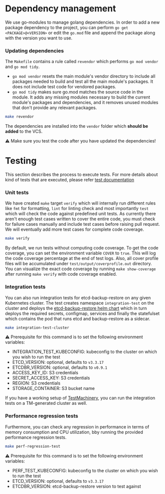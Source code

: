 # Dependency management

We use go-modules to manage golang dependencies. In order to add a new package dependency to the project, you can perform `go get <PACKAGE>@<VERSION>` or edit the `go.mod` file and append the package along with the version you want to use.

### Updating dependencies

The `Makefile` contains a rule called `revendor` which performs `go mod vendor` and `go mod tidy`.
* `go mod vendor` resets the main module's vendor directory to include all packages needed to build and test all the main module's packages. It does not include test code for vendored packages.
* `go mod tidy` makes sure go.mod matches the source code in the module.
It adds any missing modules necessary to build the current module's packages and dependencies, and it removes unused modules that don't provide any relevant packages.

```sh
make revendor
```

The dependencies are installed into the `vendor` folder which **should be added** to the VCS.

:warning: Make sure you test the code after you have updated the dependencies!

# Testing

This section describes the process to execute tests. For more details about kind of tests that are executed, please refer [test documentation](./tests.md)

### Unit tests

We have created `make` target `verify` which will internally run different rules like `fmt` for formatting, `lint` for linting check and most importantly `test` which will check the code against predefined unit tests. As currently there aren't enough test cases written to cover the entire code, you must check for failure cases manually and include test cases before raising pull request. We will eventually add more test cases for complete code coverage.

```sh
make verify
```

By default, we run tests without computing code coverage. To get the code coverage, you can set the environment variable `COVER` to `true`. This will log the code coverage percentage at the end of test logs. Also, all cover profile files will be accumulated under `test/output/coverprofile.out` directory. You can visualize the exact code coverage by running `make show-coverage` after running `make verify` with code coverage enabled.

### Integration tests

You can also run integration tests for etcd-backup-restore on any given Kubernetes cluster. The test creates namespace `integration-test` on the cluster and deploys the [etcd-backup-restore helm chart](../../chart/etcd-backup-restore) which in turn deploys the required secrets, configmap, services and finally the statefulset which contains the pod that runs etcd and backup-restore as a sidecar.

```sh
make integration-test-cluster
```

:warning: Prerequisite for this command is to set the following environment variables:

- INTEGRATION_TEST_KUBECONFIG: kubeconfig to the cluster on which you wish to run the test
- ETCD_VERSION: optional, defaults to `v3.3.17`
- ETCDBR_VERSION: optional, defaults to `v0.9.1`
- ACCESS_KEY_ID: S3 credentials
- SECRET_ACCESS_KEY: S3 credentials
- REGION: S3 credentials
- STORAGE_CONTAINER: S3 bucket name

If you have a working setup of [TestMachinery](https://github.com/gardener/test-infra), you can run the integration tests on a TM-generated cluster as well.

### Performance regression tests

Furthermore, you can check any regression in performance in terms of memory consumption and CPU utilization, bby running the provided performance regression tests.

```sh
make perf-regression-test
```

:warning: Prerequisite for this command is to set the following environment variables:

- PERF_TEST_KUBECONFIG: kubeconfig to the cluster on which you wish to run the test
- ETCD_VERSION: optional, defaults to `v3.3.17`
- ETCDBR_VERSION: etcd-backup-restore version to test against
